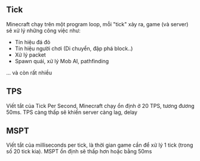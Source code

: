 ## Tick

Minecraft chạy trên một program loop, mỗi "tick" xảy ra, game (và server) sẽ xử lý những công việc như:

* Tín hiệu đá đỏ
* Tín hiệu người chơi (Di chuyển, đập phá block..)
* Xử lý packet
* Spawn quái, xử lý Mob AI, pathfinding

... và còn rất nhiều

## TPS

Viết tắt của Tick Per Second, Minecraft chạy ổn định ở 20 TPS, tương đương 50ms. TPS càng thấp sẽ khiến server càng lag, delay

## MSPT

Viết tắt của milliseconds per tick, là thời gian game cần để xử lý 1 tick (trong số 20 tick kia). MSPT ổn định sẽ thấp hơn hoặc bằng 50ms
